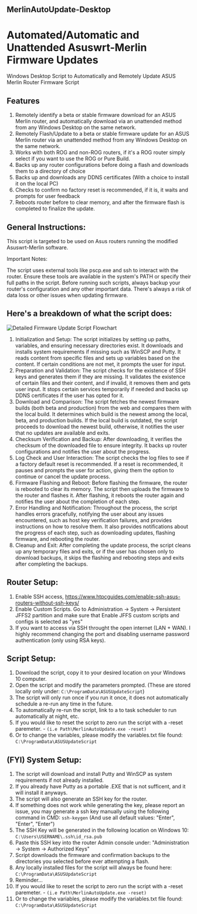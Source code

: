 ## MerlinAutoUpdate-Desktop
# Automated/Automatic and Unattended Asuswrt-Merlin Firmware Updates
Windows Desktop Script to Automatically and Remotely Update ASUS Merlin Router Firmware Script

## Features
1. Remotely identify a beta or stable firmware download for an ASUS Merlin router, and automatically download via an unattended method from any Windows Desktop on the same network.
2. Remotely Flash/Update to a beta or stable firmware update for an ASUS Merlin router via an unattended method from any Windows Desktop on the same network.
3. Works with both ROG and non-ROG routers, if it's a ROG router simply select if you want to use the ROG or Pure Build.
4. Backs up any router configurations before doing a flash and downloads them to a directory of choice
5. Backs up and downloads any DDNS certificates (With a choice to install it on the local PC)
6. Checks to confirm no factory reset is recommended, if it is, it waits and prompts for user feedback
7. Reboots router before to clear memory, and after the firmware flash is completed to finalize the update. 

## General Instructions:
This script is targeted to be used on Asus routers running the modified Asuswrt-Merlin software.

Important Notes:

The script uses external tools like pscp.exe and ssh to interact with the router. Ensure these tools are available in the system's PATH or specify their full paths in the script.
Before running such scripts, always backup your router's configuration and any other important data. There's always a risk of data loss or other issues when updating firmware.

## Here's a breakdown of what the script does:

![Detailed Firmware Update Script Flowchart](https://github.com/Firetop/MerlinAutoUpdate/assets/1971404/684572ec-aed2-4a55-a83f-7b10dea112eb)

1. Initialization and Setup:
The script initializes by setting up paths, variables, and ensuring necessary directories exist.
It downloads and installs system requirements if missing such as WinSCP and Putty.
It reads content from specific files and sets up variables based on the content.
If certain conditions are not met, it prompts the user for input.
3. Preparation and Validation:
The script checks for the existence of SSH keys and generates them if they are missing.
It validates the existence of certain files and their content, and if invalid, it removes them and gets user input.
It stops certain services temporarily if needed and backs up DDNS certificates if the user has opted for it.
4. Download and Comparison:
The script fetches the newest firmware builds (both beta and production) from the web and compares them with the local build.
It determines which build is the newest among the local, beta, and production builds.
If the local build is outdated, the script proceeds to download the newest build, otherwise, it notifies the user that no updates are available and exits.
5. Checksum Verification and Backup:
After downloading, it verifies the checksum of the downloaded file to ensure integrity.
It backs up router configurations and notifies the user about the progress.
6. Log Check and User Interaction:
The script checks the log files to see if a factory default reset is recommended.
If a reset is recommended, it pauses and prompts the user for action, giving them the option to continue or cancel the update process.
7. Firmware Flashing and Reboot:
Before flashing the firmware, the router is rebooted to clear its memory.
The script then uploads the firmware to the router and flashes it.
After flashing, it reboots the router again and notifies the user about the completion of each step.
8. Error Handling and Notification:
Throughout the process, the script handles errors gracefully, notifying the user about any issues encountered, such as host key verification failures, and provides instructions on how to resolve them.
It also provides notifications about the progress of each step, such as downloading updates, flashing firmware, and rebooting the router.
9. Cleanup and Exit:
After completing the update process, the script cleans up any temporary files and exits, or if the user has chosen only to download backups, it skips the flashing and rebooting steps and exits after completing the backups.

## Router Setup:
1. Enable SSH access, https://www.htpcguides.com/enable-ssh-asus-routers-without-ssh-keys/
2. Enable Custom Scripts. Go to Administration -> System -> Persistent JFFS2 partition and make sure that Enable JFFS custom scripts and configs is selected as "yes"
3. If you want to access via SSH throught the open internet (LAN + WAN). I highly recommend changing the port and disabling username password authentication (only using RSA keys).

## Script Setup:
1. Download the script, copy it to your desired location on your Windows 10 computer.
2. Open the script and modify the parameters prompted. (These are stored locally only under: ```C:\ProgramData\ASUSUpdateScript```)
3. The script will only run once if you run it once, it does not automatically schedule a re-run any time in the future.
4. To automatically re-run the script, link to a to task scheduler to run automatically at night, etc.
5. If you would like to reset the script to zero run the script with a -reset paremeter.  - ```(i.e Path\MerlinAutoUpdate.exe -reset) ```
6. Or to change the variables, please modify the variables.txt file found: ```C:\ProgramData\ASUSUpdateScript```

## (FYI) System Setup:
1. The script will download and install Putty and WinSCP as system requirements if not already installed.
2. If you already have Putty as a portable .EXE that is not sufficent, and it will install it anyways.
3. The script will also generate an SSH key for the router.
4. If something does not work while generating the key, please report an issue, you may generate a ssh key manually using the following command in CMD: ```ssh-keygen``` (And use all default values: "Enter", "Enter", "Enter")
5. The SSH Key will be generated in the following location on Windows 10: ```C:\Users\USERNAME\.ssh\id_rsa.pub```
6. Paste this SSH key into the router Admin console under: "Administration -> System -> Authorized Keys"
7. Script downloads the firmware and confirmation backups to the directories you selected before ever attempting a flash.
8. Any locally installed files for the script will always be found here: ```C:\ProgramData\ASUSUpdateScript```
9. Reminder...
10. If you would like to reset the script to zero run the script with a -reset paremeter.  - ```(i.e Path\MerlinAutoUpdate.exe -reset) ```
11. Or to change the variables, please modify the variables.txt file found: ```C:\ProgramData\ASUSUpdateScript```
